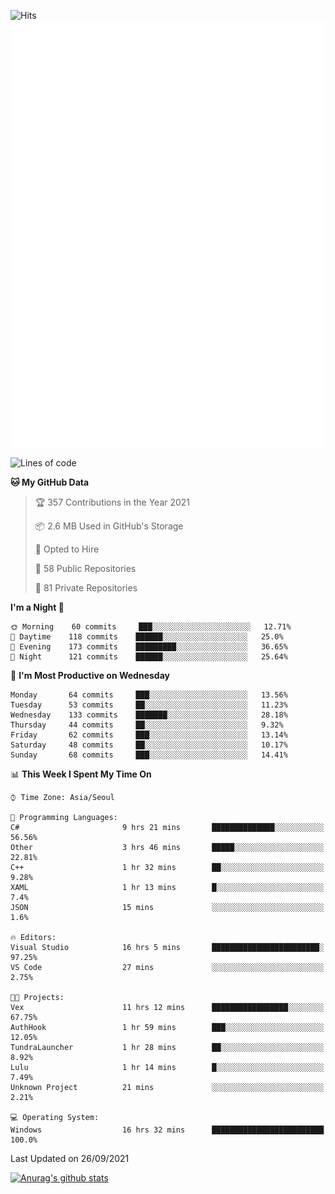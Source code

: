 ![Hits](https://hits.seeyoufarm.com/api/count/incr/badge.svg?url=https%3A%2F%2Fgithub.com%2Fkokose1234&count_bg=%2379C83D&title_bg=%23555555&icon=apple.svg&icon_color=%23E7E7E7&title=hits&edge_flat=false)
<br/>
![Metrics](https://github.com/kokose1234/kokose1234/blob/main/github-metrics.svg)

<!--START_SECTION:waka-->
![Lines of code](https://img.shields.io/badge/From%20Hello%20World%20I%27ve%20Written-12.4%20million%20lines%20of%20code-blue)

**🐱 My GitHub Data** 

> 🏆 357 Contributions in the Year 2021
 > 
> 📦 2.6 MB Used in GitHub's Storage 
 > 
> 💼 Opted to Hire
 > 
> 📜 58 Public Repositories 
 > 
> 🔑 81 Private Repositories  
 > 
**I'm a Night 🦉** 

```text
🌞 Morning    60 commits     ███░░░░░░░░░░░░░░░░░░░░░░   12.71% 
🌆 Daytime    118 commits    ██████░░░░░░░░░░░░░░░░░░░   25.0% 
🌃 Evening    173 commits    █████████░░░░░░░░░░░░░░░░   36.65% 
🌙 Night      121 commits    ██████░░░░░░░░░░░░░░░░░░░   25.64%

```
📅 **I'm Most Productive on Wednesday** 

```text
Monday       64 commits     ███░░░░░░░░░░░░░░░░░░░░░░   13.56% 
Tuesday      53 commits     ██░░░░░░░░░░░░░░░░░░░░░░░   11.23% 
Wednesday    133 commits    ███████░░░░░░░░░░░░░░░░░░   28.18% 
Thursday     44 commits     ██░░░░░░░░░░░░░░░░░░░░░░░   9.32% 
Friday       62 commits     ███░░░░░░░░░░░░░░░░░░░░░░   13.14% 
Saturday     48 commits     ██░░░░░░░░░░░░░░░░░░░░░░░   10.17% 
Sunday       68 commits     ███░░░░░░░░░░░░░░░░░░░░░░   14.41%

```


📊 **This Week I Spent My Time On** 

```text
⌚︎ Time Zone: Asia/Seoul

💬 Programming Languages: 
C#                       9 hrs 21 mins       ██████████████░░░░░░░░░░░   56.56% 
Other                    3 hrs 46 mins       █████░░░░░░░░░░░░░░░░░░░░   22.81% 
C++                      1 hr 32 mins        ██░░░░░░░░░░░░░░░░░░░░░░░   9.28% 
XAML                     1 hr 13 mins        █░░░░░░░░░░░░░░░░░░░░░░░░   7.4% 
JSON                     15 mins             ░░░░░░░░░░░░░░░░░░░░░░░░░   1.6%

🔥 Editors: 
Visual Studio            16 hrs 5 mins       ████████████████████████░   97.25% 
VS Code                  27 mins             ░░░░░░░░░░░░░░░░░░░░░░░░░   2.75%

🐱‍💻 Projects: 
Vex                      11 hrs 12 mins      █████████████████░░░░░░░░   67.75% 
AuthHook                 1 hr 59 mins        ███░░░░░░░░░░░░░░░░░░░░░░   12.05% 
TundraLauncher           1 hr 28 mins        ██░░░░░░░░░░░░░░░░░░░░░░░   8.92% 
Lulu                     1 hr 14 mins        █░░░░░░░░░░░░░░░░░░░░░░░░   7.49% 
Unknown Project          21 mins             ░░░░░░░░░░░░░░░░░░░░░░░░░   2.21%

💻 Operating System: 
Windows                  16 hrs 32 mins      █████████████████████████   100.0%

```


 Last Updated on 26/09/2021
<!--END_SECTION:waka-->

[![Anurag's github stats](https://github-readme-stats.vercel.app/api?username=kokose1234&theme=dracula)](https://github.com/anuraghazra/github-readme-stats)



	

